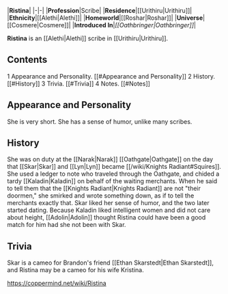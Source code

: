 |**Ristina**|
|-|-|
|**Profession**|Scribe|
|**Residence**|[[Urithiru\|Urithiru]]|
|**Ethnicity**|[[Alethi\|Alethi]]|
|**Homeworld**|[[Roshar\|Roshar]]|
|**Universe**|[[Cosmere\|Cosmere]]|
|**Introduced In**|*[[Oathbringer\|Oathbringer]]*|

**Ristina** is an [[Alethi\|Alethi]] scribe in [[Urithiru\|Urithiru]].

## Contents

1 Appearance and Personality. [[#Appearance and Personality]] 
2 History. [[#History]] 
3 Trivia. [[#Trivia]] 
4 Notes. [[#Notes]] 


## Appearance and Personality
She is very short. She has a sense of humor, unlike many scribes.

## History
She was on duty at the [[Narak\|Narak]] [[Oathgate\|Oathgate]] on the day that [[Skar\|Skar]] and [[Lyn\|Lyn]] became [[/wiki/Knights Radiant#Squires]]. She used a ledger to note who traveled through the Oathgate, and chided a tardy [[Kaladin\|Kaladin]] on behalf of the waiting merchants. When he said to tell them that the [[Knights Radiant\|Knights Radiant]] are not "their doormen," she smirked and wrote something down, as if to tell the merchants exactly that.
Skar liked her sense of humor, and the two later started dating. Because Kaladin liked intelligent women and did not care about height, [[Adolin\|Adolin]] thought Ristina could have been a good match for him had she not been with Skar.

## Trivia
Skar is a cameo for Brandon's friend [[Ethan Skarstedt\|Ethan Skarstedt]], and Ristina may be a cameo for his wife Kristina.


https://coppermind.net/wiki/Ristina